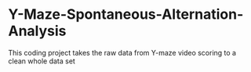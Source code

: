# Y-Maze-Spontaneous-Alternation-Analysis
This coding project takes the raw data from Y-maze video scoring to a clean whole data set 
